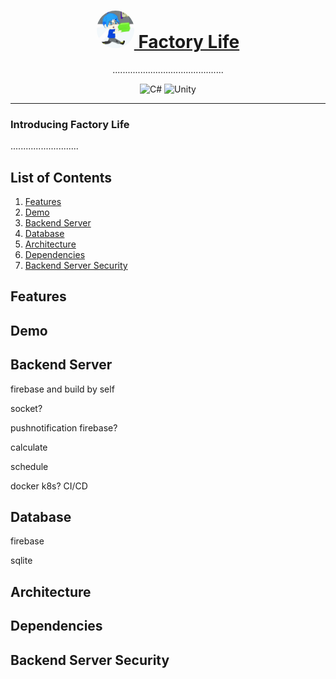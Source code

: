 # <div align="center"><a href="url"><img src="docs/logo.jpg" alt="icon" width=60 style="border-radius:50%"> Factory Life</a></div>
<div align="center">............................................


![C#](https://img.shields.io/badge/C%23-Language-blueviolet)
![Unity](https://img.shields.io/badge/Unity-Platform-black?logo=unity)


</div>

***

### Introducing Factory Life

...........................

## List of Contents

1. [Features](#features)
2. [Demo](#demo)
3. [Backend Server](#backendserver)
4. [Database](#database)
5. [Architecture](#architecture)
6. [Dependencies](#dependencies)
7. [Backend Server Security](#backendserversecurity)

<h2 id="features">Features</h2>

<h2 id="demo">Demo</h2>

<h2 id="backendserver">Backend Server</h2>
firebase and build by self

socket?

pushnotification firebase?

calculate 

schedule

docker k8s? CI/CD

<h2 id="database">Database</h2>
firebase

sqlite

<h2 id="architecture">Architecture</h2>

<h2 id="dependencies">Dependencies</h2>

<h2 id="backendserversecurity">Backend Server Security</h2>
